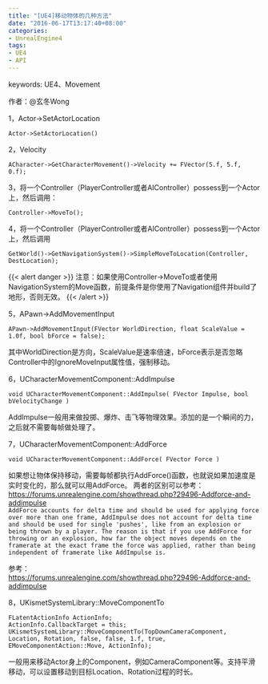 ```yaml
---
title: "[UE4]移动物体的几种方法"
date: "2016-06-17T13:17:40+08:00"
categories:
- UnrealEngine4
tags:
- UE4
- API
---
```


keywords: UE4、Movement

作者：@玄冬Wong

1，Actor->SetActorLocation

    Actor->SetActorLocation()

2，Velocity

    ACharacter->GetCharacterMovement()->Velocity += FVector(5.f, 5.f, 0.f);

3，将一个Controller（PlayerController或者AIController）possess到一个Actor上，然后调用：
    
    Controller->MoveTo();

4，将一个Controller（PlayerController或者AIController）possess到一个Actor上，然后调用

    GetWorld()->GetNavigationSystem()->SimpleMoveToLocation(Controller, DestLocation);

{{< alert danger >}}
注意：如果使用Controller->MoveTo或者使用NavigationSystem的Move函数，前提条件是你使用了Navigation组件并build了地形，否则无效。
{{< /alert >}}

5，APawn->AddMovementInput

    APawn->AddMovementInput(FVector WorldDirection, float ScaleValue = 1.0f, bool bForce = false);
    
其中WorldDirection是方向，ScaleValue是速率倍速，bForce表示是否忽略Controller中的IgnoreMoveInput属性值，强制移动。


6，UCharacterMovementComponent::AddImpulse

    void UCharacterMovementComponent::AddImpulse( FVector Impulse, bool bVelocityChange )

AddImpulse一般用来做投掷、爆炸、击飞等物理效果。添加的是一个瞬间的力，之后就不需要每帧做处理了。

7，UCharacterMovementComponent::AddForce

    void UCharacterMovementComponent::AddForce( FVector Force )

如果想让物体保持移动，需要每帧都执行AddForce()函数，也就说如果加速度是实时变化的，那么就可以用AddForce。
两者的区别可以参考：  
https://forums.unrealengine.com/showthread.php?29496-Addforce-and-addimpulse  
`AddForce accounts for delta time and should be used for applying force over more than one frame, AddImpulse does not account for delta time and should be used for single 'pushes', like from an explosion or being thrown by a player. The reason is that if you use AddForce for throwing or an explosion, how far the object moves depends on the framerate at the exact frame the force was applied, rather than being independent of framerate like AddImpulse is.`

参考：  
https://forums.unrealengine.com/showthread.php?29496-Addforce-and-addimpulse


8，UKismetSystemLibrary::MoveComponentTo

	FLatentActionInfo ActionInfo;
	ActionInfo.CallbackTarget = this;
	UKismetSystemLibrary::MoveComponentTo(TopDownCameraComponent, Location, Rotation, false, false, 1.f, true, EMoveComponentAction::Move, ActionInfo);
	
一般用来移动Actor身上的Component，例如CameraComponent等。支持平滑移动，可以设置移动到目标Location、Rotation过程的时长。